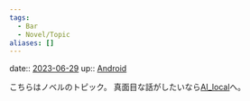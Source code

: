 ```yaml
---
tags:
  - Bar
  - Novel/Topic
aliases: []
---
```


date:: [2023-06-29](Daily_Note/2023-06-29.md)
up:: [Android](Android.md)

こちらはノベルのトピック。
真面目な話がしたいなら[AI_local](../../AI/AI_local.md)へ。